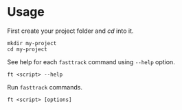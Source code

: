 # Usage

First create your project folder and *cd* into it.

```shell
mkdir my-project
cd my-project
```

See help for each `fasttrack` command using `--help` option.

```shell
ft <script> --help
```

Run `fasttrack` commands.

```shell
ft <script> [options]
```
